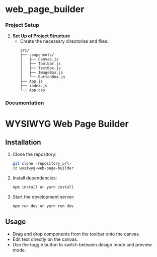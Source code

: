 # web_page_builder

### Project Setup

1. **Set Up of Project Structure**
   - Create the necessary directories and files:
     ```
     src/
     ├── components/
     │   ├── Canvas.js
     │   ├── Toolbar.js
     │   ├── TextBox.js
     │   ├── ImageBox.js
     │   └── ButtonBox.js
     ├── App.js
     ├── index.js
     └── App.css
     ```

### Documentation

# WYSIWYG Web Page Builder

## Installation

1. Clone the repository:

   ```bash
   git clone <repository_url>
   cd wysiwyg-web-page-builder
   ```

2. Install dependencies:

   ```bash
   npm install or yarn install
   ```

3. Start the development server:
   ```bash
   npm run dev or yarn run dev
   ```

## Usage

- Drag and drop components from the toolbar onto the canvas.
- Edit text directly on the canvas.
- Use the toggle button to switch between design mode and preview mode.
